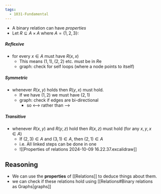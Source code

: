 ```yaml
---
tags:
  - 1031-Fundamental
---
```

- A binary relation can have *properties*
- Let $R\subseteq A\times A$ where $A=\{1,2,3\}$:
##### Reflexive
- for every $x\in A$ must have $R(x,x)$
	- This means $(1,1), (2,2)$ etc. must be in $R$e
	- graph: check for self loops (where a node points to itself)
##### Symmetric
- whenever $R(x,y)$ holds then $R(y,x)$ must hold.
	- If we have $(1,2)$ we must have $(2,1)$
	- graph: check if edges are bi-directional
		- so <--> rather than -->
##### Transitive
- whenever $R(x,y)$ and $R(y,z)$ hold then $R(x,z)$ must hold (for any $x,y,x\in A$)
	- If $(2,3)\in A$ and $(3,1)\in A$, then $(2,1)\in A$
	- i.e. All linked steps can be done in one
	- ![[Properties of relations 2024-10-09 16.22.37.excalidraw]]
## Reasoning
- We can use the **properties** of [[Relations]] to deduce things about them.
- we can check if these relations hold using [[Relations#Binary relations as Graphs|graphs]]